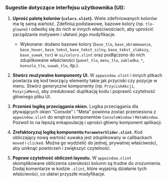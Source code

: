 ### Sugestie dotyczące interfejsu użytkownika (UI):

1.  **Uprość paletę kolorów (`colors.slint`).**
    Wiele zdefiniowanych kolorów ma tę samą wartość. Zdefiniuj podstawowe, bazowe kolory (np. `tlo-glowne`) i odwołuj się do nich w innych właściwościach, aby uprościć zarządzanie motywem i ułatwić jego modyfikacje.

    - Wykonane: dodano bazowe kolory (`base_tlo`, `base_obramowanie`, `base_hover`, `base_tekst`, `base_tekst_silny`, `base_tekst_slabszy`, `base_suwak_tor`) w `ui/colors.slint` oraz podłączono do nich zduplikowane właściwości (`panel_tlo`, `menu_tlo`, `zakladka_*`, `konsola_tlo`, `suwak_tlo`, itp.).

2.  **Stwórz reużywalne komponenty UI.**
    W `appwindow.slint` i innych plikach powtarza się kod tworzący elementy takie jak przyciski czy pozycje w menu. Stwórz generyczne komponenty (np. `PrzyciskAkcji`, `PozycjaMenu`), aby zredukować duplikację kodu i poprawić czytelność głównego pliku UI.




    

3.  **Przenieś logikę przeciągania okien.**
    Logika przeciągania dla pływających okien "Console" i "Meta" powinna zostać przeniesiona z `appwindow.slint` do wnętrza komponentów `ConsoleWindow` i `MetaWindow`. Pozwoli to na lepszą enkapsulację i uprości główny komponent aplikacji.

4.  **Zrefaktoryzuj logikę komponentu `ParameterSlider.slint`.**
    Kod obliczający nową wartość suwaka jest zduplikowany w callbackach `moved` i `clicked`. Można go wydzielić do jednej, prywatnej właściwości, aby uniknąć powtórzeń i zwiększyć czytelność.

5.  **Popraw czytelność obliczeń layoutu.**
    W `appwindow.slint` skomplikowane obliczenia szerokości kolumn są trudne do zrozumienia. Dodaj komentarze w kodzie `.slint`, które wyjaśnią działanie tych właściwości, co ułatwi przyszłe modyfikacje.
